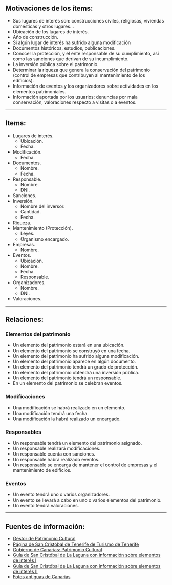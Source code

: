 ## Motivaciones de los ítems:
- Sus lugares de interés son: construcciones civiles, religiosas, viviendas domésticas y otros lugares…
- Ubicación de los lugares de interés.
- Año de construcción.
- Si algún lugar de interés ha sufrido alguna modificación
- Documentos históricos, estudios, publicaciones.
- Conocer la protección, y el ente responsable de su cumplimiento, así como las sanciones que derivan de su incumplimiento.
- La inversión pública sobre el patrimonio.
- Determinar la riqueza que genera la conservación del patrimonio (control de empresas que contribuyen al mantenimiento de los edificios).
- Información de eventos y los organizadores sobre actividades en los elementos patrimoniales.
- Información aportada por los usuarios: denuncias por mala conservación, valoraciones respecto a visitas o a eventos.

***

## Items:
- Lugares de interés.
    - Ubicación.
    - Fecha.
- Modificación.
    - Fecha. 
- Documentos.
    - Nombre.
    - Fecha.
- Responsable.
    - Nombre.
    - DNI.
- Sanciones.
- Inversión.
    - Nombre del inversor.
    - Cantidad.
    - Fecha.
- Riqueza.
- Mantenimiento (Protección).
    - Leyes.
    - Organismo encargado.
- Empresas.
    - Nombre.
- Eventos.
    - Ubicación.
    - Nombre.
    - Fecha.
    - Responsable.
- Organizadores.
    - Nombre.
    - DNI.
- Valoraciones.

***

## Relaciones:
### Elementos del patrimonio
- Un elemento del patrimonio estará en una ubicación.
- Un elemento del patrimonio se construyó en una fecha.
- Un elemento del patrimonio ha sufrido alguna modificación.
- Un elemento del patrimonio aparece en algún documento.
- Un elemento del patrimonio tendrá un grado de protección.
- Un elemento del patrimonio obtendrá una inversión pública.
- Un elemento del patrimonio tendrá un responsable.
- En un elemento del patrimonio se celebran eventos.

### Modificaciones
- Una modificación se habrá realizado en un elemento.
- Una modificación tendrá una fecha.
- Una modificación la habrá realizado un encargado.

### Responsables
- Un responsable tendrá un elemento del patrimonio asignado.
- Un responsable realizará modificaciones.
- Un responsable cuenta con sanciones.
- Un responsable habrá realizado eventos.
- Un responsable se encarga de mantener el control de empresas y el mantenimiento de edificios.

### Eventos
- Un evento tendrá uno o varios organizadores.
- Un evento se llevará a cabo en uno o varios elementos del patrimonio.
- Un evento tendrá valoraciones.

***

## Fuentes de información:
- [Gestor de Patrimonio Cultural](http://gestorpatrimoniocultural.cicop.com/)
- [Página de San Cristóbal de Tenerife de Turismo de Tenerife](https://www.webtenerife.com/tenerife/la-isla/municipios/laguna/?tab=1)
- [Gobierno de Canarias: Patrimonio Cultural](http://www.gobiernodecanarias.org/cultura/patrimoniocultural/bics/)
- [Guía de San Cristóbal de La Laguna con información sobre elementos de interés I](https://lagavetavoladora.com/visitar-san-cristobal-de-la-laguna-tenerife/)
- [Guía de San Cristóbal de La Laguna con información sobre elementos de interés II](https://www.rutasporespana.es/blog/2015/01/que-ver-san-cristobal-laguna/)
- [Fotos antiguas de Canarias](http://www.fotosantiguascanarias.org/)
